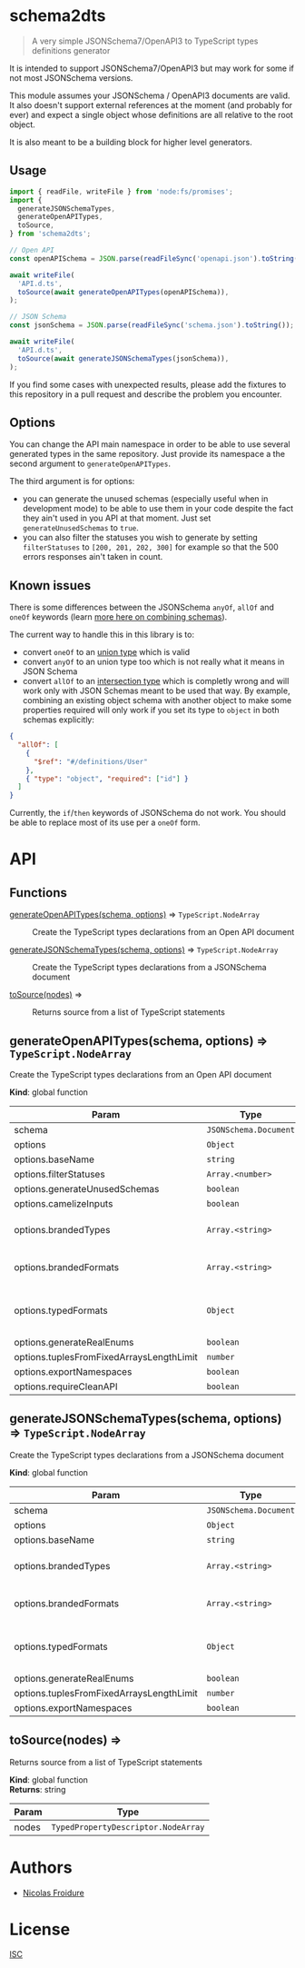 [//]: # ( )
[//]: # (This file is automatically generated by a `metapak`)
[//]: # (module. Do not change it  except between the)
[//]: # (`content:start/end` flags, your changes would)
[//]: # (be overridden.)
[//]: # ( )
# schema2dts
> A very simple JSONSchema7/OpenAPI3 to TypeScript types definitions generator



[//]: # (::contents:start)

It is intended to support JSONSchema7/OpenAPI3 but may work for some if not most
JSONSchema versions.

This module assumes your JSONSchema / OpenAPI3 documents are valid. It also
doesn't support external references at the moment (and probably for ever) and
expect a single object whose definitions are all relative to the root object.

It is also meant to be a building block for higher level generators.

## Usage

```ts
import { readFile, writeFile } from 'node:fs/promises';
import {
  generateJSONSchemaTypes,
  generateOpenAPITypes,
  toSource,
} from 'schema2dts';

// Open API
const openAPISchema = JSON.parse(readFileSync('openapi.json').toString());

await writeFile(
  'API.d.ts',
  toSource(await generateOpenAPITypes(openAPISchema)),
);

// JSON Schema
const jsonSchema = JSON.parse(readFileSync('schema.json').toString());

await writeFile(
  'API.d.ts',
  toSource(await generateJSONSchemaTypes(jsonSchema)),
);
```

If you find some cases with unexpected results, please add the fixtures to this
repository in a pull request and describe the problem you encounter.

## Options

You can change the API main namespace in order to be able to use several
generated types in the same repository. Just provide its namespace a the second
argument to `generateOpenAPITypes`.

The third argument is for options:

- you can generate the unused schemas (especially useful when in development
  mode) to be able to use them in your code despite the fact they ain't used in
  you API at that moment. Just set `generateUnusedSchemas` to `true`.
- you can also filter the statuses you wish to generate by setting
  `filterStatuses` to `[200, 201, 202, 300]` for example so that the 500 errors
  responses ain't taken in count.

## Known issues

There is some differences between the JSONSchema `anyOf`, `allOf` and `oneOf`
keywords (learn
[more here on combining schemas](https://json-schema.org/understanding-json-schema/reference/combining.html)).

The current way to handle this in this library is to:

- convert `oneOf` to an
  [union type](https://www.typescriptlang.org/docs/handbook/unions-and-intersections.html#union-types)
  which is valid
- convert `anyOf` to an union type too which is not really what it means in JSON
  Schema
- convert `allOf` to an
  [intersection type](https://www.typescriptlang.org/docs/handbook/unions-and-intersections.html#intersection-types)
  which is completly wrong and will work only with JSON Schemas meant to be used
  that way. By example, combining an existing object schema with another object
  to make some properties required will only work if you set its type to
  `object` in both schemas explicitly:

```json
{
  "allOf": [
    {
      "$ref": "#/definitions/User"
    },
    { "type": "object", "required": ["id"] }
  ]
}
```

Currently, the `if`/`then` keywords of JSONSchema do not work. You should be
able to replace most of its use per a `oneOf` form.

[//]: # (::contents:end)

# API
## Functions

<dl>
<dt><a href="#generateOpenAPITypes">generateOpenAPITypes(schema, options)</a> ⇒ <code>TypeScript.NodeArray</code></dt>
<dd><p>Create the TypeScript types declarations from an Open API document</p>
</dd>
<dt><a href="#generateJSONSchemaTypes">generateJSONSchemaTypes(schema, options)</a> ⇒ <code>TypeScript.NodeArray</code></dt>
<dd><p>Create the TypeScript types declarations from a JSONSchema document</p>
</dd>
<dt><a href="#toSource">toSource(nodes)</a> ⇒</dt>
<dd><p>Returns source from a list of TypeScript statements</p>
</dd>
</dl>

<a name="generateOpenAPITypes"></a>

## generateOpenAPITypes(schema, options) ⇒ <code>TypeScript.NodeArray</code>
Create the TypeScript types declarations from an Open API document

**Kind**: global function  

| Param | Type | Description |
| --- | --- | --- |
| schema | <code>JSONSchema.Document</code> |  |
| options | <code>Object</code> |  |
| options.baseName | <code>string</code> |  |
| options.filterStatuses | <code>Array.&lt;number&gt;</code> |  |
| options.generateUnusedSchemas | <code>boolean</code> |  |
| options.camelizeInputs | <code>boolean</code> |  |
| options.brandedTypes | <code>Array.&lt;string&gt;</code> | Brand types by names |
| options.brandedFormats | <code>Array.&lt;string&gt;</code> | Brand formats by names |
| options.typedFormats | <code>Object</code> | Substitute string format by a type |
| options.generateRealEnums | <code>boolean</code> |  |
| options.tuplesFromFixedArraysLengthLimit | <code>number</code> |  |
| options.exportNamespaces | <code>boolean</code> |  |
| options.requireCleanAPI | <code>boolean</code> |  |

<a name="generateJSONSchemaTypes"></a>

## generateJSONSchemaTypes(schema, options) ⇒ <code>TypeScript.NodeArray</code>
Create the TypeScript types declarations from a JSONSchema document

**Kind**: global function  

| Param | Type | Description |
| --- | --- | --- |
| schema | <code>JSONSchema.Document</code> |  |
| options | <code>Object</code> |  |
| options.baseName | <code>string</code> |  |
| options.brandedTypes | <code>Array.&lt;string&gt;</code> | Brand types by names |
| options.brandedFormats | <code>Array.&lt;string&gt;</code> | Brand formats by names |
| options.typedFormats | <code>Object</code> | Substitute string format by a type |
| options.generateRealEnums | <code>boolean</code> |  |
| options.tuplesFromFixedArraysLengthLimit | <code>number</code> |  |
| options.exportNamespaces | <code>boolean</code> |  |

<a name="toSource"></a>

## toSource(nodes) ⇒
Returns source from a list of TypeScript statements

**Kind**: global function  
**Returns**: string  

| Param | Type |
| --- | --- |
| nodes | <code>TypedPropertyDescriptor.NodeArray</code> | 


# Authors
- [Nicolas Froidure](https://insertafter.com/en/index.html)

# License
[ISC](https://github.com/nfroidure/schema2dts/blob/main/LICENSE)
